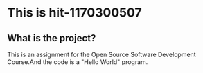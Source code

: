 # This is hit-1170300507
## What is the project?
This is an assignment for the Open Source Software Development Course.And the code is a "Hello World" program.
